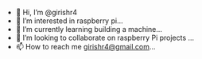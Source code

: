 - 👋 Hi, I’m @girishr4
- 👀 I’m interested in raspberry pi...
- 🌱 I’m currently learning building a machine...
- 💞️ I’m looking to collaborate on raspberry Pi projects ...
- 📫 How to reach me girishr4@gmail.com...

<!---
girishr4/girishr4 is a ✨ special ✨ repository because its `README.md` (this file) appears on your GitHub profile.
You can click the Preview link to take a look at your changes.
--->
